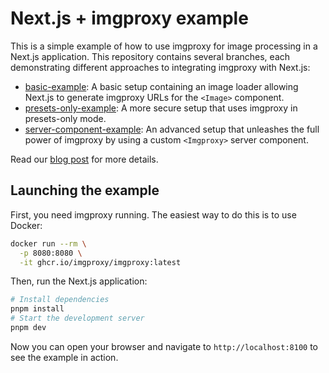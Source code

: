 # Next.js + imgproxy example

This is a simple example of how to use imgproxy for image processing in a Next.js application. This repository contains several branches, each demonstrating different approaches to integrating imgproxy with Next.js:

- [basic-example](https://github.com/imgproxy/imgproxy-nextjs-example/tree/basic-example): A basic setup containing an image loader allowing Next.js to generate imgproxy URLs for the `<Image>` component.
- [presets-only-example](https://github.com/imgproxy/imgproxy-nextjs-example/tree/presets-only-example): A more secure setup that uses imgproxy in presets-only mode.
- [server-component-example](https://github.com/imgproxy/imgproxy-nextjs-example/tree/server-component-example): An advanced setup that unleashes the full power of imgproxy by using a custom `<Imgproxy>` server component.

Read our [blog post](https://imgproxy.net/blog/image-optimization-for-nextjs-with-imgproxy) for more details.

## Launching the example

First, you need imgproxy running. The easiest way to do this is to use Docker:

```bash
docker run --rm \
  -p 8080:8080 \
  -it ghcr.io/imgproxy/imgproxy:latest
```

Then, run the Next.js application:

```bash
# Install dependencies
pnpm install
# Start the development server
pnpm dev
```

Now you can open your browser and navigate to `http://localhost:8100` to see the example in action.
